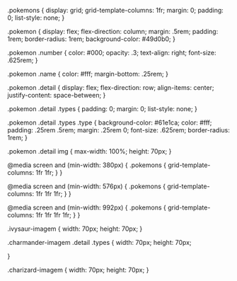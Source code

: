 .pokemons {
    display: grid;
    grid-template-columns: 1fr;
    margin: 0;
    padding: 0;
    list-style: none;
}

.pokemon {
    display: flex;
    flex-direction: column;
    margin: .5rem;
    padding: 1rem;
    border-radius: 1rem;
    background-color: #49d0b0;
}

.pokemon .number {
    color: #000;
    opacity: .3;
    text-align: right;
    font-size: .625rem;
}

.pokemon .name {
    color: #fff;
    margin-bottom: .25rem;
}

.pokemon .detail {
    display: flex;
    flex-direction: row;
    align-items: center;
    justify-content: space-between;
}

.pokemon .detail .types {
    padding: 0;
    margin: 0;
    list-style: none;
}

.pokemon .detail .types .type {
    background-color: #61e1ca;
    color: #fff;
    padding: .25rem .5rem;
    margin: .25rem 0;
    font-size: .625rem;
    border-radius: 1rem;
}

.pokemon .detail img {
    max-width: 100%;
    height: 70px;
}

@media screen and (min-width: 380px) {
    .pokemons {
        grid-template-columns: 1fr 1fr;
    }
}

@media screen and (min-width: 576px) {
    .pokemons {
        grid-template-columns: 1fr 1fr 1fr;
    }
}

@media screen and (min-width: 992px) {
    .pokemons {
        grid-template-columns: 1fr 1fr 1fr 1fr;
    }
}

.ivysaur-imagem {
   width: 70px;
   height: 70px;
}

.charmander-imagem .detail .types {
    width: 70px;
    height: 70px;
   
}

.charizard-imagem {
    width: 70px;
    height: 70px;
}
   
